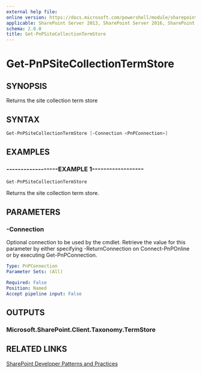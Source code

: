 ```yaml
---
external help file:
online version: https://docs.microsoft.com/powershell/module/sharepoint-pnp/get-pnpsitecollectiontermstore
applicable: SharePoint Server 2013, SharePoint Server 2016, SharePoint Server 2019, SharePoint Online
schema: 2.0.0
title: Get-PnPSiteCollectionTermStore
---
```


# Get-PnPSiteCollectionTermStore

## SYNOPSIS
Returns the site collection term store

## SYNTAX 

```powershell
Get-PnPSiteCollectionTermStore [-Connection <PnPConnection>]
```

## EXAMPLES

### ------------------EXAMPLE 1------------------
```powershell
Get-PnPSiteCollectionTermStore
```

Returns the site collection term store.

## PARAMETERS

### -Connection
Optional connection to be used by the cmdlet. Retrieve the value for this parameter by either specifying -ReturnConnection on Connect-PnPOnline or by executing Get-PnPConnection.

```yaml
Type: PnPConnection
Parameter Sets: (All)

Required: False
Position: Named
Accept pipeline input: False
```

## OUTPUTS

### Microsoft.SharePoint.Client.Taxonomy.TermStore

## RELATED LINKS

[SharePoint Developer Patterns and Practices](https://aka.ms/sppnp)